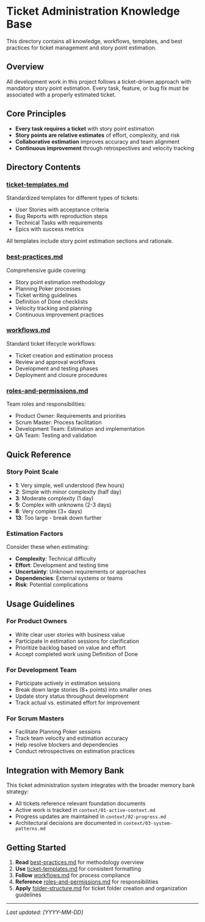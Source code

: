 # Ticket Administration Knowledge Base

This directory contains all knowledge, workflows, templates, and best practices for ticket management and story point estimation.

## Overview

All development work in this project follows a ticket-driven approach with mandatory story point estimation. Every task, feature, or bug fix must be associated with a properly estimated ticket.

## Core Principles

- **Every task requires a ticket** with story point estimation
- **Story points are relative estimates** of effort, complexity, and risk
- **Collaborative estimation** improves accuracy and team alignment
- **Continuous improvement** through retrospectives and velocity tracking

## Directory Contents

### [ticket-templates.md](02-ticket-templates.md)
Standardized templates for different types of tickets:
- User Stories with acceptance criteria
- Bug Reports with reproduction steps
- Technical Tasks with requirements
- Epics with success metrics

All templates include story point estimation sections and rationale.

### [best-practices.md](01-best-practices.md)
Comprehensive guide covering:
- Story point estimation methodology
- Planning Poker processes
- Ticket writing guidelines
- Definition of Done checklists
- Velocity tracking and planning
- Continuous improvement practices

### [workflows.md](04-workflows.md)
Standard ticket lifecycle workflows:
- Ticket creation and estimation process
- Review and approval workflows
- Development and testing phases
- Deployment and closure procedures

### [roles-and-permissions.md](03-roles-and-permissions.md)
Team roles and responsibilities:
- Product Owner: Requirements and priorities
- Scrum Master: Process facilitation
- Development Team: Estimation and implementation
- QA Team: Testing and validation

## Quick Reference

### Story Point Scale
- **1**: Very simple, well understood (few hours)
- **2**: Simple with minor complexity (half day)
- **3**: Moderate complexity (1 day)
- **5**: Complex with unknowns (2-3 days)
- **8**: Very complex (3+ days)
- **13**: Too large - break down further

### Estimation Factors
Consider these when estimating:
- **Complexity**: Technical difficulty
- **Effort**: Development and testing time
- **Uncertainty**: Unknown requirements or approaches
- **Dependencies**: External systems or teams
- **Risk**: Potential complications

## Usage Guidelines

### For Product Owners
- Write clear user stories with business value
- Participate in estimation sessions for clarification
- Prioritize backlog based on value and effort
- Accept completed work using Definition of Done

### For Development Team
- Participate actively in estimation sessions
- Break down large stories (8+ points) into smaller ones
- Update story status throughout development
- Track actual vs. estimated effort for improvement

### For Scrum Masters
- Facilitate Planning Poker sessions
- Track team velocity and estimation accuracy
- Help resolve blockers and dependencies
- Conduct retrospectives on estimation practices

## Integration with Memory Bank

This ticket administration system integrates with the broader memory bank strategy:
- All tickets reference relevant foundation documents
- Active work is tracked in `context/01-active-context.md`
- Progress updates are maintained in `context/02-progress.md`
- Architectural decisions are documented in `context/03-system-patterns.md`

## Getting Started

1. **Read** [best-practices.md](01-best-practices.md) for methodology overview
2. **Use** [ticket-templates.md](02-ticket-templates.md) for consistent formatting
3. **Follow** [workflows.md](04-workflows.md) for process compliance
4. **Reference** [roles-and-permissions.md](03-roles-and-permissions.md) for responsibilities
5. **Apply** [folder-structure.md](05-folder-structure.md) for ticket folder creation and organization guidelines
---

_Last updated: [YYYY-MM-DD]_